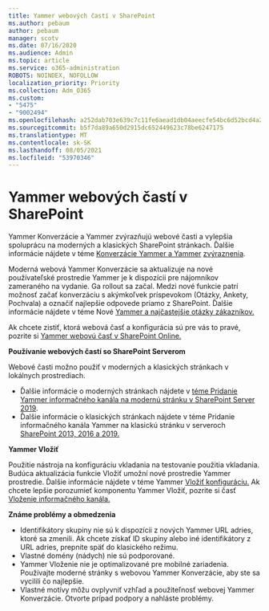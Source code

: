 ```yaml
---
title: Yammer webových častí v SharePoint
ms.author: pebaum
author: pebaum
manager: scotv
ms.date: 07/16/2020
ms.audience: Admin
ms.topic: article
ms.service: o365-administration
ROBOTS: NOINDEX, NOFOLLOW
localization_priority: Priority
ms.collection: Adm_O365
ms.custom:
- "5475"
- "9002494"
ms.openlocfilehash: a252dab703e639c7c11fe6aead1db04aeecfe54bc6d52bcd4a28433aed4701d5
ms.sourcegitcommit: b5f7da89a650d2915dc652449623c78be6247175
ms.translationtype: MT
ms.contentlocale: sk-SK
ms.lasthandoff: 08/05/2021
ms.locfileid: "53970346"
---
```

# <a name="yammer-web-parts-in-sharepoint"></a>Yammer webových častí v SharePoint

Yammer Konverzácie a Yammer zvýrazňujú webové časti a vylepšia spoluprácu na moderných a klasických SharePoint stránkach. Ďalšie informácie nájdete v téme [Konverzácie Yammer a Yammer](https://support.microsoft.com/office/use-a-yammer-web-part-in-sharepoint-online-a53cfa0c-3d09-42c8-a286-1038a81c59da#conversations) [zvýraznenia](https://support.microsoft.com/office/use-a-yammer-web-part-in-sharepoint-online-a53cfa0c-3d09-42c8-a286-1038a81c59da#highlights).    

Moderná webová Yammer Konverzácie sa aktualizuje na nové používateľské prostredie Yammer je k dispozícii pre nájomníkov zameraného na vydanie. Ga rollout sa začal. Medzi nové funkcie patrí možnosť začať konverzáciu s akýmkoľvek príspevokom (Otázky, Ankety, Pochvala) a označiť najlepšie odpovede priamo z SharePoint. Ďalšie informácie nájdete v téme Nové [Yammer a najčastejšie otázky zákazníkov.](https://docs.microsoft.com/yammer/get-started-with-yammer/newyammer-faq)

 Ak chcete zistiť, ktorá webová časť a konfigurácia sú pre vás to pravé, pozrite si [Yammer webovú časť v SharePoint Online.](https://support.microsoft.com/office/use-a-yammer-web-part-in-sharepoint-online-a53cfa0c-3d09-42c8-a286-1038a81c59da)  

**Používanie webových častí so SharePoint Serverom**  

Webové časti možno použiť v moderných a klasických stránkach v lokálnych prostrediach.

- Ďalšie informácie o moderných stránkach nájdete v [téme Pridanie Yammer informačného kanála na modernú stránku v SharePoint Server 2019](https://docs.microsoft.com/yammer/integrate-yammer-with-other-apps/embed-a-feed-into-a-sharepoint-site#add-a-yammer-feed-to-a-modern-page-in-sharepoint-server-2019). 
- Ďalšie informácie o klasických stránkach nájdete v téme Pridanie informačného kanála Yammer na klasickú stránku v serveroch [SharePoint 2013, 2016 a 2019.](https://docs.microsoft.com/yammer/integrate-yammer-with-other-apps/embed-a-feed-into-a-sharepoint-site#add-a-yammer-feed-to-a-classic-page-in-sharepoint-servers-2013-2016-and-2019)

**Yammer Vložiť**  

Použitie nástroja na konfiguráciu vkladania na testovanie použitia vkladania. Budúca aktualizácia funkcie Vložiť umožní nové prostredie Yammer prostredie. Ďalšie informácie nájdete v téme Yammer [Vložiť konfiguráciu.](https://aka.ms/YammerEmbedConfigureTool) Ak chcete lepšie porozumieť komponentu Yammer Vložiť, pozrite si časť [Vloženie informačného kanála.](https://aka.ms/YammerDevDocs)

**Známe problémy a obmedzenia**

- Identifikátory skupiny nie sú k dispozícii z nových Yammer URL adries, ktoré sa zmenili. Ak chcete získať ID skupiny alebo iné identifikátory z URL adries, prepnite späť do klasického režimu.
- Vlastné domény (nádych) nie sú podporované.
- Yammer Vloženie nie je optimalizované pre mobilné zariadenia. Používajte moderné stránky s webovou Yammer Konverzácie, aby ste sa vycilili čo najlepšie.
- Vlastné motívy môžu ovplyvniť vzhľad a použiteľnosť webovej Yammer Konverzácie. Otvorte prípad podpory a nahláste problémy.